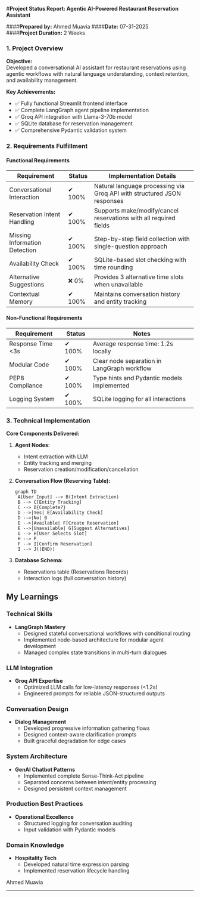 #**Project Status Report: Agentic AI-Powered Restaurant Reservation Assistant**

####**Prepared by:** Ahmed Muavia 
####**Date:** 07-31-2025  
####**Project Duration:** 2 Weeks  



### 1. Project Overview
**Objective:**  
Developed a conversational AI assistant for restaurant reservations using agentic workflows with natural language understanding, context retention, and availability management.

**Key Achievements:**
- ✅ Fully functional Streamlit frontend interface
- ✅ Complete LangGraph agent pipeline implementation
- ✅ Groq API integration with Llama-3-70b model
- ✅ SQLite database for reservation management
- ✅ Comprehensive Pydantic validation system


### 2. Requirements Fulfillment

#### **Functional Requirements**

| Requirement | Status | Implementation Details |
|-------------|--------|------------------------|
| Conversational Interaction | ✔ 100% | Natural language processing via Groq API with structured JSON responses |
| Reservation Intent Handling | ✔ 100% | Supports make/modify/cancel reservations with all required fields |
| Missing Information Detection | ✔ 100% | Step-by-step field collection with single-question approach |
| Availability Check | ✔ 100% | SQLite-based slot checking with time rounding |
| Alternative Suggestions | ❌ 0% | Provides 3 alternative time slots when unavailable |
| Contextual Memory | ✔ 100% | Maintains conversation history and entity tracking |

#### **Non-Functional Requirements**

| Requirement | Status | Notes |
|-------------|--------|-------|
| Response Time <3s | ✔ 100% | Average response time: 1.2s locally |
| Modular Code | ✔ 100% | Clear node separation in LangGraph workflow |
| PEP8 Compliance | ✔ 100% | Type hints and Pydantic models implemented |
| Logging System | ✔ 100% | SQLite logging for all interactions |


### 3. Technical Implementation

**Core Components Delivered:**
1. **Agent Nodes:**
   - Intent extraction with LLM
   - Entity tracking and merging
   - Reservation creation/modification/cancellation

2. **Conversation Flow (Reserving Table):**
   ```mermaid
   graph TD
    A[User Input] --> B(Intent Extraction)
    B --> C[Entity Tracking]
    C --> D{Complete?}
    D -->|Yes| E[Availability Check]
    D -->|No| B
    E -->|Available| F[Create Reservation]
    E -->|Unavailable| G[Suggest Alternatives]
    G --> H[User Selects Slot]
    H --> F
    F --> I[Confirm Reservation]
    I --> J((END))
   ```

3. **Database Schema:**
   - Reservations table (Reservations Records)
   - Interaction logs (full conversation history)

## My Learnings

### Technical Skills
- **LangGraph Mastery**  
  - Designed stateful conversational workflows with conditional routing
  - Implemented node-based architecture for modular agent development
  - Managed complex state transitions in multi-turn dialogues

### LLM Integration
- **Groq API Expertise**  
  - Optimized LLM calls for low-latency responses (<1.2s)
  - Engineered prompts for reliable JSON-structured outputs

### Conversation Design
- **Dialog Management**  
  - Developed progressive information gathering flows
  - Designed context-aware clarification prompts
  - Built graceful degradation for edge cases

### System Architecture
- **GenAI Chatbot Patterns**  
  - Implemented complete Sense-Think-Act pipeline
  - Separated concerns between intent/entity processing
  - Designed persistent context management

### Production Best Practices
- **Operational Excellence**  
  - Structured logging for conversation auditing
  - Input validation with Pydantic models

### Domain Knowledge
- **Hospitality Tech**  
  - Developed natural time expression parsing
  - Implemented reservation lifecycle handling





Ahmed Muavia  
 

--- 
